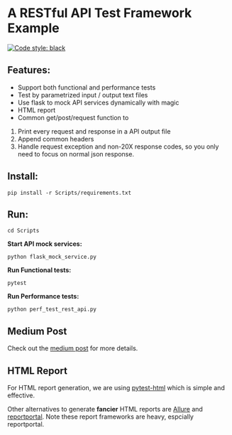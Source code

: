 # A RESTful API Test Framework Example
[![Code style: black](https://img.shields.io/badge/code%20style-black-000000.svg)](https://github.com/psf/black)
## Features:
* Support both functional and performance tests
* Test by parametrized input / output text files
* Use flask to mock API services dynamically with magic
* HTML report
* Common get/post/request function to 
1. Print every request and response in a API output file
2. Append common headers
3. Handle request exception and non-20X response codes, so you only need to focus on normal json response.
    
## Install:
`pip install -r Scripts/requirements.txt`

## Run:
`cd Scripts`

**Start API mock services:**

`python flask_mock_service.py`

**Run Functional tests:**

`pytest`

**Run Performance tests:**

`python perf_test_rest_api.py`

## Medium Post
Check out the [medium post](https://medium.com/@peter.jp.xie/rest-api-testing-using-python-751022c364b8?source=friends_link&sk=bb13119f8c0e8e6d5b071eca8c22e29c) for more details.

## HTML Report
For HTML report generation, we are using [pytest-html](https://pypi.org/project/pytest-html/) which is simple and effective.

Other alternatives to generate **fancier** HTML reports are [Allure](https://github.com/allure-framework) and [reportportal](https://reportportal.io/installation). Note these report frameworks are heavy, espcially reportportal.
